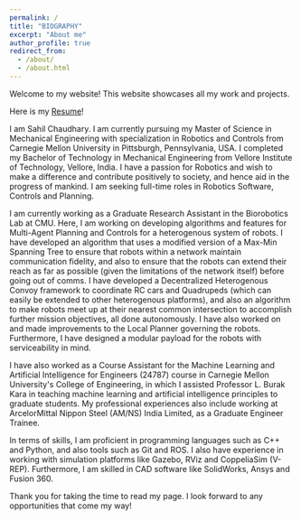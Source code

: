 ```yaml
---
permalink: /
title: "BIOGRAPHY"
excerpt: "About me"
author_profile: true
redirect_from: 
  - /about/
  - /about.html
---
```


Welcome to my website! This website showcases all my work and projects.

Here is my [Resume](http://sahiltchaudhary.github.io/files/Resume.pdf)!

I am Sahil Chaudhary. I am currently pursuing my Master of Science in Mechanical Engineering with specialization in Robotics and Controls from Carnegie Mellon University in Pittsburgh, Pennsylvania, USA. I completed my Bachelor of Technology in Mechanical Engineering from Vellore Institute of Technology, Vellore, India.  I have a passion for Robotics and wish to make a difference and contribute positively to society, and hence aid in the progress of mankind. I am seeking full-time roles in Robotics Software, Controls and Planning.

I am currently working as a Graduate Research Assistant in the Biorobotics Lab at CMU. Here, I am working on developing algorithms and features for Multi-Agent Planning and Controls for a heterogenous system of robots. I have developed an algorithm that uses a modified version of a Max-Min Spanning Tree to ensure that robots within a network maintain communication fidelity, and also to ensure that the robots can extend their reach as far as possible (given the limitations of the network itself) before going out of comms. I have developed a Decentralized Heterogenous Convoy framework to coordinate RC cars and Quadrupeds (which can easily be extended to other heterogenous platforms), and also an algorithm to make robots meet up at their nearest common intersection to accomplish further mission objectives, all done autonomously. I have also worked on and made improvements to the Local Planner governing the robots. Furthermore, I have designed a modular payload for the robots with serviceability in mind.

I have also worked as a Course Assistant for the Machine Learning and Artificial Intelligence for Engineers (24787) course in Carnegie Mellon University's College of Engineering, in which I assisted Professor L. Burak Kara in teaching machine learning and artificial intelligence principles to graduate students. 
My professional experiences also include working at ArcelorMittal Nippon Steel (AM/NS) India Limited, as a Graduate Engineer Trainee.

In terms of skills, I am proficient in programming languages such as C++ and Python, and also tools such as Git and ROS. I also have experience in working with simulation platforms like Gazebo, RViz and CoppeliaSim (V-REP). Furthermore, I am skilled in CAD software like SolidWorks, Ansys and Fusion 360.

Thank you for taking the time to read my page. I look forward to any opportunities that come my way!
